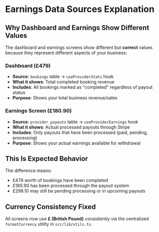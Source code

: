 # Earnings Data Sources Explanation

## Why Dashboard and Earnings Show Different Values

The dashboard and earnings screens show different but **correct** values because they represent different aspects of your business:

### Dashboard (£479)
- **Source**: `bookings` table → `useProviderStats` hook
- **What it shows**: Total completed booking revenue
- **Includes**: All bookings marked as "completed" regardless of payout status
- **Purpose**: Shows your total business revenue/sales

### Earnings Screen (£180.90)
- **Source**: `provider_payouts` table → `useProviderEarnings` hook  
- **What it shows**: Actual processed payouts through Stripe
- **Includes**: Only payouts that have been processed (paid, pending, processing)
- **Purpose**: Shows your actual earnings available for withdrawal

## This Is Expected Behavior

The difference means:
- £479 worth of bookings have been completed
- £180.90 has been processed through the payout system
- £298.10 may still be pending processing or in upcoming payouts

## Currency Consistency Fixed

All screens now use **£ (British Pound)** consistently via the centralized `formatCurrency` utility in `src/lib/utils.ts`.